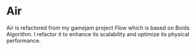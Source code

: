# Air
Air is refactored from my gamejam project *Flow* which is based on Boids Algorithm. I refactor it to enhance its scalability and optimize its physical performance.